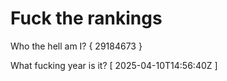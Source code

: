 # Fuck the rankings

Who the hell am I?
{ 29184673 }

What fucking year is it?
[ 2025-04-10T14:56:40Z ]
